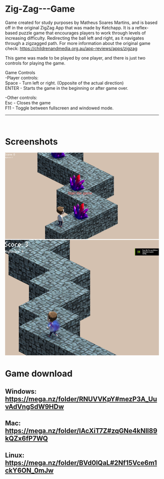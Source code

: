 <!-- GAME PROJECT TITLE -->
# Zig-Zag---Game
Game created for study purposes by Matheus Soares Martins, and is based off in the original
ZigZag App that was made by Ketchapp.
It is a reflex-based puzzle game that encourages players to work through levels of increasing
difficulty. Redirecting the ball left and right, as it navigates through a zigzagged path.
For more information about the original game check:
https://childrenandmedia.org.au/app-reviews/apps/zigzag
<br>

This game was made to be played by one player, and there is just two controls for playing the game.
<br>

Game Controls<br>
-Player controls:<br>
Space - Turn left or right. (Opposite of the actual direction)<br>
ENTER - Starts the game in the beginning or after game over.<br>

-Other controls:<br>
Esc - Closes the game<br>
F11 - Toggle between fullscreen and windowed mode.<br>
******************************************************************************

<br>

# Screenshots
<!-- GAME PROJECT IMAGES -->
![Preview1](./Images/gameMenu.PNG)
![Preview2](./Images/gameAction.PNG)

# <!-- GAME PROJECT BUILDS -->
# Game download
## Windows: https://mega.nz/folder/RNUVVKpY#mezP3A_UuvAdVngSdW9HDw
## Mac: https://mega.nz/folder/lAcXiT7Z#zqGNe4kNIl89kQZx6fP7WQ
## Linux: https://mega.nz/folder/BVd0lQaL#2Nf15Vce6m1ckY6ON_0mJw
